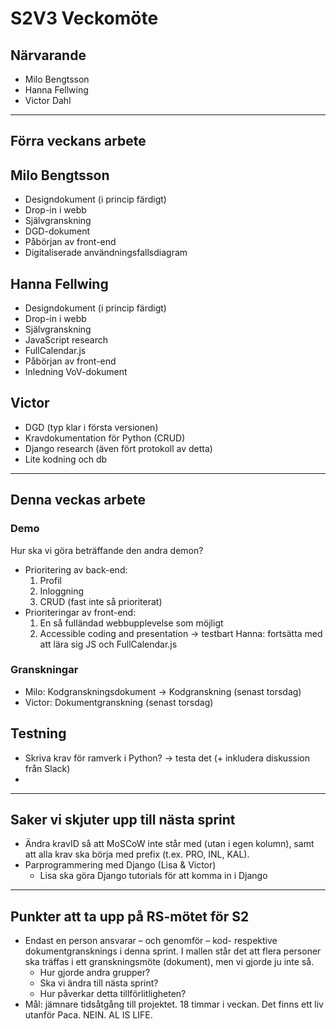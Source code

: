 # S2V3 Veckomöte 

## Närvarande
* Milo Bengtsson
* Hanna Fellwing
* Victor Dahl

___

## Förra veckans arbete

## Milo Bengtsson
* Designdokument (i princip färdigt)
* Drop-in i webb
* Självgranskning
* DGD-dokument 
* Påbörjan av front-end
* Digitaliserade användningsfallsdiagram

## Hanna Fellwing
* Designdokument (i princip färdigt)
* Drop-in i webb
* Självgranskning
* JavaScript research
* FullCalendar.js
* Påbörjan av front-end
* Inledning VoV-dokument

## Victor
* DGD (typ klar i första versionen)
* Kravdokumentation för Python (CRUD)
* Django research (även fört protokoll av detta)
* Lite kodning och db

___

## Denna veckas arbete

### Demo
Hur ska vi göra beträffande den andra demon?

* Prioritering av back-end:
    1. Profil
    2. Inloggning
    3. CRUD (fast inte så prioriterat)
* Prioriteringar av front-end:
    1. En så fulländad webbupplevelse som möjligt
    2. Accessible coding and presentation -> testbart
    Hanna: fortsätta med att lära sig JS och FullCalendar.js

### Granskningar
* Milo: Kodgranskningsdokument -> Kodgranskning (senast torsdag)
* Victor: Dokumentgranskning (senast torsdag)

## Testning
* Skriva krav för ramverk i Python? -> testa det (+ inkludera diskussion från Slack)
* 

___

## Saker vi skjuter upp till nästa sprint
* Ändra kravID så att MoSCoW inte står med (utan i egen kolumn), samt att alla krav ska börja med prefix (t.ex. PRO, INL, KAL).
* Parprogrammering med Django (Lisa & Victor)
    - Lisa ska göra Django tutorials för att komma in i Django

___

## Punkter att ta upp på RS-mötet för S2
* Endast en person ansvarar – och genomför – kod- respektive dokumentgransknings i denna sprint. I mallen står det att flera personer ska träffas i ett granskningsmöte (dokument), men vi gjorde ju inte så. 
    - Hur gjorde andra grupper?
    - Ska vi ändra till nästa sprint?
    - Hur påverkar detta tillförlitligheten?
* Mål: jämnare tidsåtgång till projektet. 18 timmar i veckan. Det finns ett liv utanför Paca. NEIN. AL IS LIFE.
